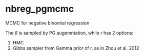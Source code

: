 # nbreg_pgmcmc
MCMC for negative binomial regression

The $\beta$ is sampled by PG augemntation, while $r$ has 2 options:
1) HMC
2) Gibbs sampler from Gamma prior of r, as in Zhou et al. 2012
